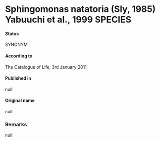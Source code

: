 Sphingomonas natatoria (Sly, 1985) Yabuuchi et al., 1999 SPECIES
=======

#### Status
SYNONYM

#### According to
The Catalogue of Life, 3rd January 2011

#### Published in
null

#### Original name
null

### Remarks
null
